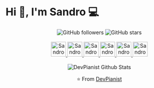 <h1> Hi 👋, I'm Sandro  💻 </h1>
<div align='center'>
<img alt="GitHub followers" src="https://img.shields.io/github/followers/devpianist?style=social">
<img alt="GitHub stars" src="https://img.shields.io/github/stars/devpianist/covid_19?style=social">
<br />
<br />
<a href="https://www.facebook.com/DevPianist.dev">
  <img  alt="Sandro Delgadillo | Facebook" width="40px" src="https://cdn.jsdelivr.net/npm/simple-icons@v3/icons/facebook.svg" />
</a>
<a href="https://github.com/DevPianist">
  <img  alt="Sandro Delgadillo | GitHub" width="40px" src="https://cdn.jsdelivr.net/npm/simple-icons@v3/icons/github.svg" />
</a>
<a href="https://api.whatsapp.com/send?phone=51946451021">
  <img  alt="Sandro Delgadillo | WhatsApp" width="40px" src="https://cdn.jsdelivr.net/npm/simple-icons@v3/icons/whatsapp.svg" />
</a>
<a href="https://www.instagram.com/oscardelgadillodev/">
  <img  alt="Sandro Delgadillo | Instagram" width="40px" src="https://cdn.jsdelivr.net/npm/simple-icons@v3/icons/instagram.svg" />
</a>
<a href="https://twitter.com/OscarSandroDel1">
  <img  alt="Sandro Delgadillo | Twitter" width="40px" src="https://cdn.jsdelivr.net/npm/simple-icons@v3/icons/twitter.svg" />
</a>
<a href="mailto:oscardelgadillodev@outlook.com">
  <img  alt="Sandro Delgadillo | Outlook" width="40px" src="https://cdn.jsdelivr.net/npm/simple-icons@v3/icons/microsoftoutlook.svg" />
</a>
<br />
<br />
<img  src="https://github-readme-stats.vercel.app/api?username=devpianist&title_color=FFBD00&text_color=626678&show_icons=true&icon_color=FFBD00&count_private=true&include_all_commits=true" alt="DevPianist Github Stats">
<br />



⭐️ From [DevPianist](https://github.com/DevPianist)

</div>
